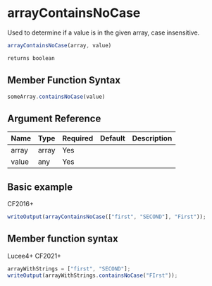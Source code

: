 # arrayContainsNoCase

Used to determine if a value is in the given array, case insensitive.

```javascript
arrayContainsNoCase(array, value)
```

```javascript
returns boolean
```

## Member Function Syntax

```javascript
someArray.containsNoCase(value)
```

## Argument Reference

| Name | Type | Required | Default | Description |
| --- | --- | --- | --- | --- |
| array | array | Yes |  |  |
| value | any | Yes |  |  |

## Basic example

CF2016+

```javascript
writeOutput(arrayContainsNoCase(["first", "SECOND"], "First"));
```

## Member function syntax

Lucee4+ CF2021+

```javascript
arrayWithStrings = ["first", "SECOND"];
writeOutput(arrayWithStrings.containsNoCase("FIrst"));
```
